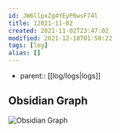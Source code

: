 ```yaml
---
id: JW6llpxZg4YEyP6wsF74l
title: 12021-11-02
created: 2021-11-02T23:47:02
modified: 2021-12-18T01:50:22
tags: [log]
alias: []
---
```


- parent:: [[log/logs|logs]]
## Obsidian Graph
![Obsidian Graph](https://i.imgur.com/VGVKZGO.png)
